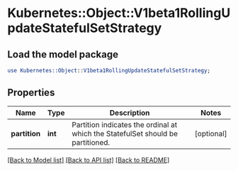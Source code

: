 # Kubernetes::Object::V1beta1RollingUpdateStatefulSetStrategy

## Load the model package
```perl
use Kubernetes::Object::V1beta1RollingUpdateStatefulSetStrategy;
```

## Properties
Name | Type | Description | Notes
------------ | ------------- | ------------- | -------------
**partition** | **int** | Partition indicates the ordinal at which the StatefulSet should be partitioned. | [optional] 

[[Back to Model list]](../README.md#documentation-for-models) [[Back to API list]](../README.md#documentation-for-api-endpoints) [[Back to README]](../README.md)


